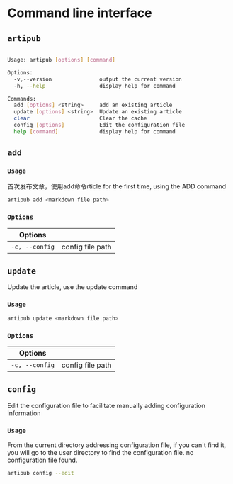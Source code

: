 # Command line interface

## `artipub`

```bash

Usage: artipub [options] [command]

Options:
  -v,--version               output the current version
  -h, --help                 display help for command

Commands:
  add [options] <string>     add an existing article
  update [options] <string>  Update an existing article
  clear                      Clear the cache
  config [options]           Edit the configuration file
  help [command]             display help for command
```

## `add`

### `Usage`

首次发布文章，使用add命令rticle for the first time, using the ADD command

```bash
artipub add <markdown file path>
```

### `Options`

| Options        |                  |
| -------------- | ---------------- |
| `-c, --config` | config file path |

## `update`

Update the article, use the update command

### `Usage`

```bash
artipub update <markdown file path>
```

### `Options`

| Options        |                  |
| -------------- | ---------------- |
| `-c, --config` | config file path |

## `config`

Edit the configuration file to facilitate manually adding configuration information

### `Usage`

From the current directory addressing configuration file, if you can't find it, you will go to the user directory to find the configuration file. no configuration file found.

```bash
artipub config --edit
```
